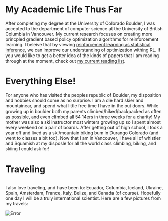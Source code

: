 # My Academic Life Thus Far

After completing my degree at the University of Colorado Boulder, I was accepted to the department of computer science at the University of British Columbia in Vancouver. My current research focuses on creating more princpled gradient based policy optimization algorithms for reinforcement learning. I beleive that by viewing [reinforcement learning as statistical inference](https://arxiv.org/pdf/1805.00909.pdf), we can improve our understanding of optimization withing RL. If you would like to get a better idea of the kinds of papers that I am reading through at the moment, check out [my current reading list](https://wilderlavington.github.io/readinglist/).

# Everything Else!
For anyone who has visited the peoples republic of Boulder, my disposition and hobbies should come as no surprise. I am a die hard skier and mountainear, and spend what little free time I have in the out doors. While growing up in boulder both my parents climbed/hiked/backpacked as often as possible, and even climbed all 54 14ers in three weeks for a charity! My mother was also a ski instructor most winters growing up so I spent almost every weekend on a pair of boards. After getting out of high school, I took a year off and lived as a ski/mountain biking bum in Durango Colorado (and went to classes a bit too). Now that I am in Vancouver, I have all of whistler and Squamish at my disposle for all the world class climbing, biking, and skiing I could ask for!


# Traveling 
<body>
 <div class="row">
     <div class="column">
       <p> 
            I also love traveling, and have been to: Ecuador, Columbia, Iceland, Ukraine, Spain, Amsterdam, France, Italy, Belize, and Canada (of course). Hopefully one day I will be a truly international scientist. Here are a few pictures from my travels:
         </p>
     </div>
     <div class="column">
         <img src="https://github.com/WilderLavington/WilderLavington.github.io/blob/master/assets/ecuador/ecuador1.jpg" alt="Error">
     </div>
   </div>
</body>
